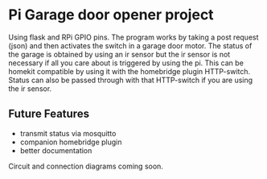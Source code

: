 # Pi Garage door opener project

Using flask and RPi GPIO pins.
The program works by taking a post request (json)
and then activates the switch in a garage door motor.
The status of the garage is obtained by using an ir sensor
but the ir sensor is not necessary if all you care about is
triggered by using the pi. This can be homekit compatible by 
using it with the homebridge plugin HTTP-switch. Status can
also be passed through with that HTTP-switch if you are using
the ir sensor.

## Future Features

- transmit status via mosquitto
- companion homebridge plugin
- better documentation


Circuit and connection diagrams coming soon.
